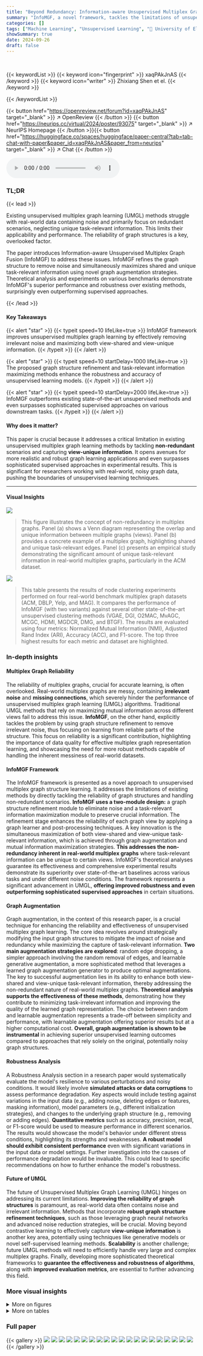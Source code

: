 ```yaml
---
title: "Beyond Redundancy: Information-aware Unsupervised Multiplex Graph Structure Learning"
summary: "InfoMGF, a novel framework, tackles the limitations of unsupervised multiplex graph learning by refining graph structures, maximizing task-relevant information (both shared and unique), and achieving ..."
categories: []
tags: ["Machine Learning", "Unsupervised Learning", "🏢 University of Electronic Science and Technology of China",]
showSummary: true
date: 2024-09-26
draft: false
---
```


<br>

{{< keywordList >}}
{{< keyword icon="fingerprint" >}} xaqPAkJnAS {{< /keyword >}}
{{< keyword icon="writer" >}} Zhixiang Shen et el. {{< /keyword >}}
 
{{< /keywordList >}}

{{< button href="https://openreview.net/forum?id=xaqPAkJnAS" target="_blank" >}}
↗ OpenReview
{{< /button >}}
{{< button href="https://neurips.cc/virtual/2024/poster/93075" target="_blank" >}}
↗ NeurIPS Homepage
{{< /button >}}{{< button href="https://huggingface.co/spaces/huggingface/paper-central?tab=tab-chat-with-paper&paper_id=xaqPAkJnAS&paper_from=neurips" target="_blank" >}}
↗ Chat
{{< /button >}}



<audio controls>
    <source src="https://ai-paper-reviewer.com/xaqPAkJnAS/podcast.wav" type="audio/wav">
    Your browser does not support the audio element.
</audio>


### TL;DR


{{< lead >}}

Existing unsupervised multiplex graph learning (UMGL) methods struggle with real-world data containing noise and primarily focus on redundant scenarios, neglecting unique task-relevant information.  This limits their applicability and performance. The reliability of graph structures is a key, overlooked factor. 

The paper introduces Information-aware Unsupervised Multiplex Graph Fusion (InfoMGF) to address these issues. InfoMGF refines the graph structure to remove noise and simultaneously maximizes shared and unique task-relevant information using novel graph augmentation strategies.  Theoretical analysis and experiments on various benchmarks demonstrate InfoMGF's superior performance and robustness over existing methods, surprisingly even outperforming supervised approaches.

{{< /lead >}}


#### Key Takeaways

{{< alert "star" >}}
{{< typeit speed=10 lifeLike=true >}} InfoMGF framework improves unsupervised multiplex graph learning by effectively removing irrelevant noise and maximizing both view-shared and view-unique information. {{< /typeit >}}
{{< /alert >}}

{{< alert "star" >}}
{{< typeit speed=10 startDelay=1000 lifeLike=true >}} The proposed graph structure refinement and task-relevant information maximizing methods enhance the robustness and accuracy of unsupervised learning models. {{< /typeit >}}
{{< /alert >}}

{{< alert "star" >}}
{{< typeit speed=10 startDelay=2000 lifeLike=true >}} InfoMGF outperforms existing state-of-the-art unsupervised methods and even surpasses sophisticated supervised approaches on various downstream tasks. {{< /typeit >}}
{{< /alert >}}

#### Why does it matter?
This paper is crucial because it addresses a critical limitation in existing unsupervised multiplex graph learning methods by tackling **non-redundant** scenarios and capturing **view-unique information**.  It opens avenues for more realistic and robust graph learning applications and even surpasses sophisticated supervised approaches in experimental results. This is significant for researchers working with real-world, noisy graph data, pushing the boundaries of unsupervised learning techniques.

------
#### Visual Insights



![](https://ai-paper-reviewer.com/xaqPAkJnAS/figures_1_1.jpg)

> This figure illustrates the concept of non-redundancy in multiplex graphs.  Panel (a) shows a Venn diagram representing the overlap and unique information between multiple graphs (views).  Panel (b) provides a concrete example of a multiplex graph, highlighting shared and unique task-relevant edges. Panel (c) presents an empirical study demonstrating the significant amount of unique task-relevant information in real-world multiplex graphs, particularly in the ACM dataset.





![](https://ai-paper-reviewer.com/xaqPAkJnAS/tables_7_1.jpg)

> This table presents the results of node clustering experiments performed on four real-world benchmark multiplex graph datasets (ACM, DBLP, Yelp, and MAG).  It compares the performance of InfoMGF (with two variants) against several other state-of-the-art unsupervised clustering methods (VGAE, DGI, O2MAC, MvAGC, MCGC, HDMI, MGDCR, DMG, and BTGF). The results are evaluated using four metrics: Normalized Mutual Information (NMI), Adjusted Rand Index (ARI), Accuracy (ACC), and F1-score. The top three highest results for each metric and dataset are highlighted.





### In-depth insights


#### Multiplex Graph Reliability
The reliability of multiplex graphs, crucial for accurate learning, is often overlooked. Real-world multiplex graphs are messy, containing **irrelevant noise** and **missing connections**, which severely hinder the performance of unsupervised multiplex graph learning (UMGL) algorithms.  Traditional UMGL methods that rely on maximizing mutual information across different views fail to address this issue.  **InfoMGF**, on the other hand, explicitly tackles the problem by using graph structure refinement to remove irrelevant noise, thus focusing on learning from reliable parts of the structure.  This focus on reliability is a significant contribution, highlighting the importance of data quality for effective multiplex graph representation learning, and showcasing the need for more robust methods capable of handling the inherent messiness of real-world datasets.

#### InfoMGF Framework
The InfoMGF framework is presented as a novel approach to unsupervised multiplex graph structure learning.  It addresses the limitations of existing methods by directly tackling the reliability of graph structures and handling non-redundant scenarios. **InfoMGF uses a two-module design:** a graph structure refinement module to eliminate noise and a task-relevant information maximization module to preserve crucial information.  The refinement stage enhances the reliability of each graph view by applying a graph learner and post-processing techniques. A key innovation is the simultaneous maximization of both view-shared and view-unique task-relevant information, which is achieved through graph augmentation and mutual information maximization strategies. **This addresses the non-redundancy inherent in real-world multiplex graphs** where task-relevant information can be unique to certain views. InfoMGF's theoretical analyses guarantee its effectiveness and comprehensive experimental results demonstrate its superiority over state-of-the-art baselines across various tasks and under different noise conditions.  The framework represents a significant advancement in UMGL, **offering improved robustness and even outperforming sophisticated supervised approaches** in certain situations.

#### Graph Augmentation
Graph augmentation, in the context of this research paper, is a crucial technique for enhancing the reliability and effectiveness of unsupervised multiplex graph learning.  The core idea revolves around strategically modifying the input graph structures to mitigate the impact of noise and redundancy while maximizing the capture of task-relevant information.  **Two main augmentation strategies are explored**: random edge dropping, a simpler approach involving the random removal of edges, and learnable generative augmentation, a more sophisticated method that leverages a learned graph augmentation generator to produce optimal augmentations.  The key to successful augmentation lies in its ability to enhance both view-shared and view-unique task-relevant information, thereby addressing the non-redundant nature of real-world multiplex graphs.  **Theoretical analysis supports the effectiveness of these methods**, demonstrating how they contribute to minimizing task-irrelevant information and improving the quality of the learned graph representation.  The choice between random and learnable augmentation represents a trade-off between simplicity and performance, with learnable augmentation offering superior results but at a higher computational cost. **Overall, graph augmentation is shown to be instrumental** in achieving superior unsupervised learning outcomes compared to approaches that rely solely on the original, potentially noisy graph structures.

#### Robustness Analysis
A Robustness Analysis section in a research paper would systematically evaluate the model's resilience to various perturbations and noisy conditions.  It would likely involve **simulated attacks or data corruptions** to assess performance degradation.  Key aspects would include testing against variations in the input data (e.g., adding noise, deleting edges or features, masking information), model parameters (e.g., different initialization strategies), and changes to the underlying graph structure (e.g., removing or adding edges).  **Quantitative metrics** such as accuracy, precision, recall, or F1-score would be used to measure performance in different scenarios. The results would showcase the model's behavior under different stress conditions, highlighting its strengths and weaknesses.  **A robust model should exhibit consistent performance** even with significant variations in the input data or model settings.  Further investigation into the causes of performance degradation would be invaluable. This could lead to specific recommendations on how to further enhance the model's robustness.

#### Future of UMGL
The future of Unsupervised Multiplex Graph Learning (UMGL) hinges on addressing its current limitations.  **Improving the reliability of graph structures** is paramount, as real-world data often contains noise and irrelevant information.  Methods that incorporate **robust graph structure refinement techniques**, such as those leveraging graph neural networks and advanced noise reduction strategies, will be crucial.  Moving beyond contrastive learning to effectively capture **view-unique information** is another key area, potentially using techniques like generative models or novel self-supervised learning methods.  **Scalability** is another challenge; future UMGL methods will need to efficiently handle very large and complex multiplex graphs. Finally, developing more sophisticated theoretical frameworks to **guarantee the effectiveness and robustness of algorithms**, along with **improved evaluation metrics**, are essential to further advancing this field.


### More visual insights

<details>
<summary>More on figures
</summary>


![](https://ai-paper-reviewer.com/xaqPAkJnAS/figures_2_1.jpg)

> The figure illustrates the InfoMGF framework which consists of two main modules: Graph Structure Refinement and Task-Relevant Information Maximization.  The Graph Structure Refinement module refines each individual graph in the multiplex graph to remove irrelevant noise, resulting in refined graphs. These refined graphs are then fed into the Task-Relevant Information Maximization module. This module aims to maximize both shared and unique task-relevant information across the refined graphs, ultimately leading to a fused graph.  This fused graph, along with learned node representations, is then used for various downstream tasks such as node classification and node clustering.


![](https://ai-paper-reviewer.com/xaqPAkJnAS/figures_7_1.jpg)

> The figure visualizes the adjacency matrices of the original multiplex graphs (PAP and PSP) and the learned fused graph (Gs) on a subgraph of the ACM dataset.  The heatmaps show the relationships between nodes in each view.  Darker colors indicate stronger connections. The figure highlights InfoMGF's ability to effectively remove inter-class edges (irrelevant noise) and retain intra-class edges (task-relevant information) from the original graphs, resulting in a cleaner, more informative fused graph.


![](https://ai-paper-reviewer.com/xaqPAkJnAS/figures_8_1.jpg)

> The figure shows the robustness analysis of InfoMGF and other methods (GCN, SUBLIME, and HDMI) against random noise on the ACM dataset.  Three types of noise are considered: (a) adding edges, (b) deleting edges, and (c) masking features.  The plots show the Macro-F1 scores for node classification as the noise rate increases. InfoMGF consistently demonstrates superior robustness compared to the other methods, maintaining high performance even with significant noise injection.


![](https://ai-paper-reviewer.com/xaqPAkJnAS/figures_9_1.jpg)

> The figure visualizes the adjacency matrices of subgraphs from the ACM dataset, comparing the original graphs (PAP and PSP views) with the learned fused graph (Gs) produced by InfoMGF-LA.  The heatmaps show the edge weights between nodes, with warmer colors indicating stronger connections.  The goal is to illustrate how InfoMGF refines the graph structure by removing inter-class edges and retaining intra-class edges, leading to improved performance in downstream tasks.  Nodes are reordered by class label (C1 and C2) to highlight the differences more clearly.


![](https://ai-paper-reviewer.com/xaqPAkJnAS/figures_22_1.jpg)

> This figure presents a robustness analysis of the InfoMGF model on the ACM dataset against different types of noise: edge addition, edge deletion, and feature masking.  The performance of InfoMGF is compared to other baselines (GCN, SUBLIME, and HDMI) across varying levels of noise. The results demonstrate InfoMGF's superior robustness compared to baselines, especially under high noise levels.  This highlights the model's ability to effectively manage task-irrelevant information and retain sufficient task-relevant information.


![](https://ai-paper-reviewer.com/xaqPAkJnAS/figures_23_1.jpg)

> This figure visualizes the adjacency matrices of the original and learned graphs for the DBLP dataset.  It shows three heatmaps: one for each of the original graph views (APA and APCPA), and one for the fused graph (Gs) learned by the InfoMGF model. The heatmaps use color intensity to represent the edge weights, allowing for a visual comparison of the original graph structures to the refined structure learned by the model. The red lines divide the heatmaps to show different classes of nodes.


![](https://ai-paper-reviewer.com/xaqPAkJnAS/figures_23_2.jpg)

> The figure visualizes the adjacency matrices of the original and learned graphs for the Yelp dataset.  It shows heatmaps of the original BUB, BSB, and BLB graphs, alongside the fused graph (Gs) generated by InfoMGF-LA.  The heatmaps illustrate the relationships between nodes (businesses) within each graph, with warmer colors representing stronger connections.  The comparison highlights how InfoMGF refines the graph structure, removing inter-class edges and enhancing intra-class connections, improving the quality of the graph representation for downstream tasks.


</details>




<details>
<summary>More on tables
</summary>


![](https://ai-paper-reviewer.com/xaqPAkJnAS/tables_7_2.jpg)
> This table presents the results of node classification experiments using various methods.  It compares the performance of supervised and unsupervised methods, with and without the use of graph structure learning.  The 'Available Data for GSL' column indicates whether the method used labeled data during training, highlighting the difference between supervised and unsupervised approaches.  The Macro-F1 and Micro-F1 scores are used as evaluation metrics.  The table shows that the proposed InfoMGF-LA method outperforms other methods across different datasets.

![](https://ai-paper-reviewer.com/xaqPAkJnAS/tables_8_1.jpg)
> This table presents the ablation study results of the InfoMGF model. It shows the performance of InfoMGF and its variants (without maximizing shared task-relevant information, without maximizing unique task-relevant information, without graph augmentation, and without reconstruction loss) on three benchmark datasets (ACM, DBLP, and Yelp) in terms of Macro-F1 and Micro-F1 scores for node classification.  It helps to understand the contribution of each component in the InfoMGF framework.

![](https://ai-paper-reviewer.com/xaqPAkJnAS/tables_15_1.jpg)
> This table presents the quantitative results of node clustering experiments conducted on four benchmark datasets (ACM, DBLP, Yelp, and MAG).  The results are shown for various unsupervised node clustering methods.  The table displays performance metrics (NMI, ARI, ACC, F1) for each method on each dataset. The top three performing methods for each dataset are highlighted. 'OOM' indicates that the method ran out of memory.

![](https://ai-paper-reviewer.com/xaqPAkJnAS/tables_21_1.jpg)
> This table presents the quantitative results of node clustering experiments on four different datasets using various methods.  The results are expressed as percentages and are broken down by dataset and method.  The top 3 performing methods for each dataset are highlighted.  The abbreviation 'OOM' stands for 'out of memory', indicating that the experiment could not complete due to insufficient memory resources.

![](https://ai-paper-reviewer.com/xaqPAkJnAS/tables_22_1.jpg)
> This table shows the hyperparameter settings used for the InfoMGF model across four different datasets (ACM, DBLP, Yelp, and MAG).  It details the number of epochs (E), learning rate (lr), hidden dimension (dh), representation dimension (d), number of nearest neighbors (k), aggregation order (r), number of layers (L), random feature masking probability (ρ), temperature parameter (Tc), random edge dropping probability (Ps), generator learning rate (lrgen), Gumbel-Max temperature (T), and hyperparameter λ for InfoMGF-LA. Note that for the MAG dataset, the random edge dropping probability (ρ) is 0 as the generative augmentation method is used. 

</details>




### Full paper

{{< gallery >}}
<img src="https://ai-paper-reviewer.com/xaqPAkJnAS/1.png" class="grid-w50 md:grid-w33 xl:grid-w25" />
<img src="https://ai-paper-reviewer.com/xaqPAkJnAS/2.png" class="grid-w50 md:grid-w33 xl:grid-w25" />
<img src="https://ai-paper-reviewer.com/xaqPAkJnAS/3.png" class="grid-w50 md:grid-w33 xl:grid-w25" />
<img src="https://ai-paper-reviewer.com/xaqPAkJnAS/4.png" class="grid-w50 md:grid-w33 xl:grid-w25" />
<img src="https://ai-paper-reviewer.com/xaqPAkJnAS/5.png" class="grid-w50 md:grid-w33 xl:grid-w25" />
<img src="https://ai-paper-reviewer.com/xaqPAkJnAS/6.png" class="grid-w50 md:grid-w33 xl:grid-w25" />
<img src="https://ai-paper-reviewer.com/xaqPAkJnAS/7.png" class="grid-w50 md:grid-w33 xl:grid-w25" />
<img src="https://ai-paper-reviewer.com/xaqPAkJnAS/8.png" class="grid-w50 md:grid-w33 xl:grid-w25" />
<img src="https://ai-paper-reviewer.com/xaqPAkJnAS/9.png" class="grid-w50 md:grid-w33 xl:grid-w25" />
<img src="https://ai-paper-reviewer.com/xaqPAkJnAS/10.png" class="grid-w50 md:grid-w33 xl:grid-w25" />
<img src="https://ai-paper-reviewer.com/xaqPAkJnAS/11.png" class="grid-w50 md:grid-w33 xl:grid-w25" />
<img src="https://ai-paper-reviewer.com/xaqPAkJnAS/12.png" class="grid-w50 md:grid-w33 xl:grid-w25" />
<img src="https://ai-paper-reviewer.com/xaqPAkJnAS/13.png" class="grid-w50 md:grid-w33 xl:grid-w25" />
<img src="https://ai-paper-reviewer.com/xaqPAkJnAS/14.png" class="grid-w50 md:grid-w33 xl:grid-w25" />
<img src="https://ai-paper-reviewer.com/xaqPAkJnAS/15.png" class="grid-w50 md:grid-w33 xl:grid-w25" />
<img src="https://ai-paper-reviewer.com/xaqPAkJnAS/16.png" class="grid-w50 md:grid-w33 xl:grid-w25" />
<img src="https://ai-paper-reviewer.com/xaqPAkJnAS/17.png" class="grid-w50 md:grid-w33 xl:grid-w25" />
<img src="https://ai-paper-reviewer.com/xaqPAkJnAS/18.png" class="grid-w50 md:grid-w33 xl:grid-w25" />
<img src="https://ai-paper-reviewer.com/xaqPAkJnAS/19.png" class="grid-w50 md:grid-w33 xl:grid-w25" />
<img src="https://ai-paper-reviewer.com/xaqPAkJnAS/20.png" class="grid-w50 md:grid-w33 xl:grid-w25" />
{{< /gallery >}}